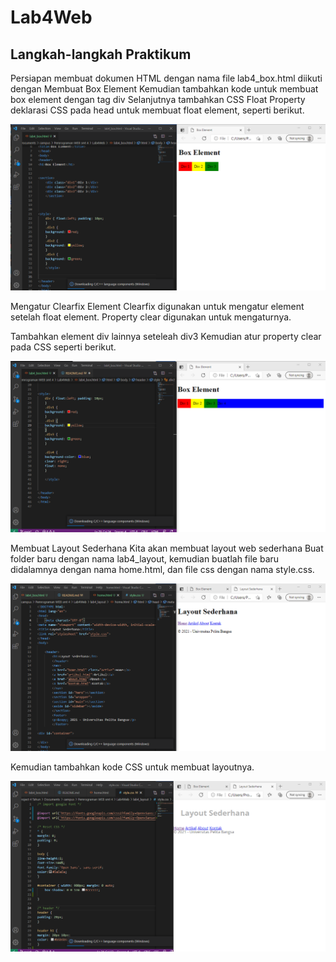 # Lab4Web

## Langkah-langkah Praktikum
Persiapan membuat dokumen HTML dengan nama file lab4_box.html  diikuti dengan Membuat Box Element
Kemudian tambahkan kode untuk membuat box element dengan tag div Selanjutnya tambahkan CSS Float Property deklarasi CSS pada head untuk membuat float element, seperti berikut.

![gambar1](screenshoot/c1.png)


Mengatur Clearfix Element
Clearfix digunakan untuk mengatur element setelah float element. Property clear digunakan untuk mengaturnya.

Tambahkan element div lainnya seteleah div3 Kemudian atur property clear pada CSS seperti berikut.

![gambar2](screenshoot/c2.png)

Membuat Layout Sederhana
Kita akan membuat layout web sederhana 
Buat folder baru dengan nama lab4_layout, kemudian buatlah file baru didalamnya dengan nama
home.html, dan file css dengan nama style.css.

![gambar3](screenshoot/c3.png)

Kemudian tambahkan kode CSS untuk membuat layoutnya.


![gambar4](screenshoot/c4.png)